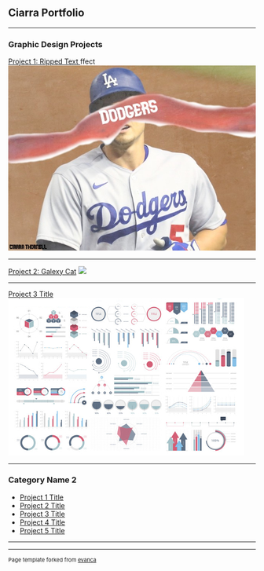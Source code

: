 ## Ciarra Portfolio

---

### Graphic Design Projects

[Project 1: Ripped Text ](/sample_page)ffect
<img src="images/corey-seager-1.jpg?raw=true"/>

---
[Project 2: Galexy Cat](/pdf/sample_presentation.pdf)
<img src="images/pink and blue 2.pngraw=true"/>

---
[Project 3 Title](http://example.com/)
<img src="images/dummy_thumbnail.jpg?raw=true"/>

---

### Category Name 2

- [Project 1 Title](http://example.com/)
- [Project 2 Title](http://example.com/)
- [Project 3 Title](http://example.com/)
- [Project 4 Title](http://example.com/)
- [Project 5 Title](http://example.com/)

---




---
<p style="font-size:11px">Page template forked from <a href="https://github.com/evanca/quick-portfolio">evanca</a></p>
<!-- Remove above link if you don't want to attibute -->
